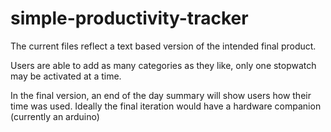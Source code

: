 # simple-productivity-tracker
The current files reflect a text based version of the intended final product.

Users are able to add as many categories as they like, only one stopwatch may be activated at a time.

In the final version, an end of the day summary will show users how their time was used.
Ideally the final iteration would have a hardware companion (currently an arduino)
